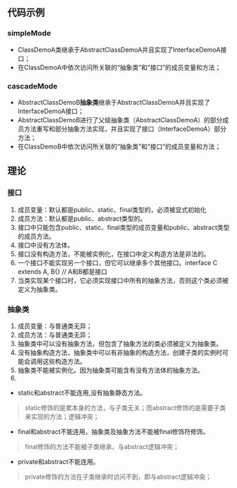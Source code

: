## 代码示例
### simpleMode
- ClassDemoA类继承于AbstractClassDemoA并且实现了InterfaceDemoA接口；
- 在ClassDemoA中依次访问所关联的“抽象类”和“接口”的成员变量和方法；
### cascadeMode
- AbstractClassDemoB**抽象类**继承于AbstractClassDemoA并且实现了InterfaceDemoA接口；
- AbstractClassDemoB进行了父级抽象类（AbstractClassDemoA）的部分成员方法重写和部分抽象方法实现，并且实现了接口（InterfaceDemoA）部分方法；
- 在ClassDemoB中依次访问所关联的“抽象类”和“接口”的成员变量和方法；

## 理论
### 接口
1. 成员变量：默认都是public、static、final类型的，必须被显式初始化
2. 成员方法：默认都是public、abstract类型的。
3. 接口中只能包含public、static、final类型的成员变量和public、abstract类型的成员方法。
4. 接口中没有方法体。
5. 接口没有构造方法，不能被实例化，在接口中定义构造方法是非法的。
6. 一个接口不能实现另一个接口，但它可以继承多个其他接口。interface C extends A, B{} // A和B都是接口
7. 当类实现某个接口时，它必须实现接口中所有的抽象方法，否则这个类必须被定义为抽象类。
### 抽象类
1. 成员变量：与普通类无异；
2. 成员方法：与普通类无异；
3. 抽象类中可以没有抽象方法，但包含了抽象方法的类必须被定义为抽象类。
4. 没有抽象构造方法，抽象类中可以有非抽象的构造方法，创建子类的实例时可能会调用这些构造方法。
5. 抽象类不能被实例化。因为抽象类可能含有没有方法体的抽象方法。
5. 
- static和abstract不能连用,没有抽象静态方法。
> static修饰的是累本身的方法，与子类无关；而abstract修饰的是需要子类来实现的方法；逻辑冲突；
- final和abstract不能连用，抽象类及抽象方法不能被final修饰符修饰。
> final修饰的方法不能被子类继承，与abstract逻辑冲突；
- private和abstract不能连用。
> private修饰的方法在子类继承时访问不到，即与abstract逻辑冲突；
